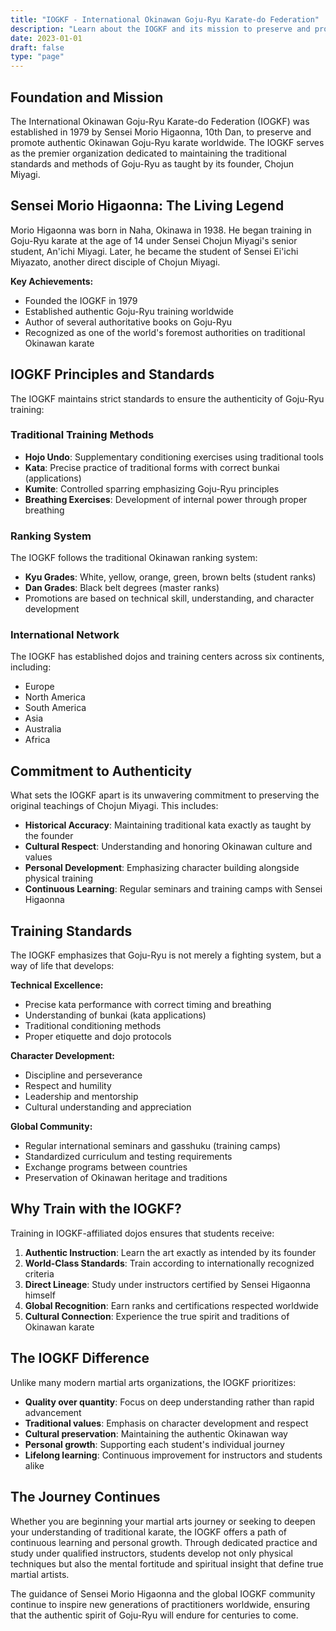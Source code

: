 ```yaml
---
title: "IOGKF - International Okinawan Goju-Ryu Karate-do Federation"
description: "Learn about the IOGKF and its mission to preserve and promote authentic Okinawan Goju-Ryu karate worldwide"
date: 2023-01-01
draft: false
type: "page"
---
```


## Foundation and Mission

The International Okinawan Goju-Ryu Karate-do Federation (IOGKF) was established in 1979 by Sensei Morio Higaonna, 10th Dan, to preserve and promote authentic Okinawan Goju-Ryu karate worldwide. The IOGKF serves as the premier organization dedicated to maintaining the traditional standards and methods of Goju-Ryu as taught by its founder, Chojun Miyagi.

## Sensei Morio Higaonna: The Living Legend

Morio Higaonna was born in Naha, Okinawa in 1938. He began training in Goju-Ryu karate at the age of 14 under Sensei Chojun Miyagi's senior student, An'ichi Miyagi. Later, he became the student of Sensei Ei'ichi Miyazato, another direct disciple of Chojun Miyagi.

**Key Achievements:**
- Founded the IOGKF in 1979
- Established authentic Goju-Ryu training worldwide
- Author of several authoritative books on Goju-Ryu
- Recognized as one of the world's foremost authorities on traditional Okinawan karate

## IOGKF Principles and Standards

The IOGKF maintains strict standards to ensure the authenticity of Goju-Ryu training:

### Traditional Training Methods
- **Hojo Undo**: Supplementary conditioning exercises using traditional tools
- **Kata**: Precise practice of traditional forms with correct bunkai (applications)
- **Kumite**: Controlled sparring emphasizing Goju-Ryu principles
- **Breathing Exercises**: Development of internal power through proper breathing

### Ranking System
The IOGKF follows the traditional Okinawan ranking system:
- **Kyu Grades**: White, yellow, orange, green, brown belts (student ranks)
- **Dan Grades**: Black belt degrees (master ranks)
- Promotions are based on technical skill, understanding, and character development

### International Network
The IOGKF has established dojos and training centers across six continents, including:
- Europe
- North America
- South America
- Asia
- Australia
- Africa

## Commitment to Authenticity

What sets the IOGKF apart is its unwavering commitment to preserving the original teachings of Chojun Miyagi. This includes:

- **Historical Accuracy**: Maintaining traditional kata exactly as taught by the founder
- **Cultural Respect**: Understanding and honoring Okinawan culture and values
- **Personal Development**: Emphasizing character building alongside physical training
- **Continuous Learning**: Regular seminars and training camps with Sensei Higaonna

## Training Standards

The IOGKF emphasizes that Goju-Ryu is not merely a fighting system, but a way of life that develops:

**Technical Excellence:**
- Precise kata performance with correct timing and breathing
- Understanding of bunkai (kata applications)
- Traditional conditioning methods
- Proper etiquette and dojo protocols

**Character Development:**
- Discipline and perseverance
- Respect and humility
- Leadership and mentorship
- Cultural understanding and appreciation

**Global Community:**
- Regular international seminars and gasshuku (training camps)
- Standardized curriculum and testing requirements
- Exchange programs between countries
- Preservation of Okinawan heritage and traditions

## Why Train with the IOGKF?

Training in IOGKF-affiliated dojos ensures that students receive:

1. **Authentic Instruction**: Learn the art exactly as intended by its founder
2. **World-Class Standards**: Train according to internationally recognized criteria
3. **Direct Lineage**: Study under instructors certified by Sensei Higaonna himself
4. **Global Recognition**: Earn ranks and certifications respected worldwide
5. **Cultural Connection**: Experience the true spirit and traditions of Okinawan karate

## The IOGKF Difference

Unlike many modern martial arts organizations, the IOGKF prioritizes:

- **Quality over quantity**: Focus on deep understanding rather than rapid advancement
- **Traditional values**: Emphasis on character development and respect
- **Cultural preservation**: Maintaining the authentic Okinawan way
- **Personal growth**: Supporting each student's individual journey
- **Lifelong learning**: Continuous improvement for instructors and students alike

## The Journey Continues

Whether you are beginning your martial arts journey or seeking to deepen your understanding of traditional karate, the IOGKF offers a path of continuous learning and personal growth. Through dedicated practice and study under qualified instructors, students develop not only physical techniques but also the mental fortitude and spiritual insight that define true martial artists.

The guidance of Sensei Morio Higaonna and the global IOGKF community continue to inspire new generations of practitioners worldwide, ensuring that the authentic spirit of Goju-Ryu will endure for centuries to come.
